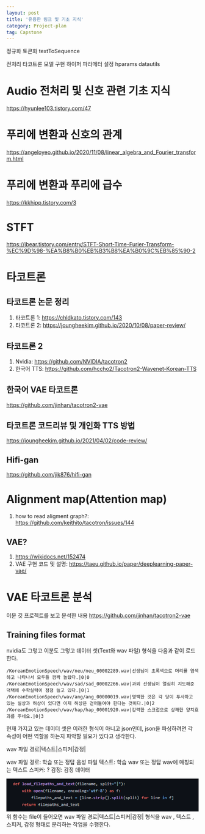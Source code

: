 ```yaml
---
layout: post
title: '유용한 링크 및 기초 지식'
category: Project-plan
tag: Capstone
---
```


정규화
토큰화
textToSequence

전처리
타코트론 모델 구현
하이퍼 파라메터 설정
hparams
datautils


# Audio 전처리 및 신호 관련 기초 지식
<https://hyunlee103.tistory.com/47>

# 푸리에 변환과 신호의 관계
<https://angeloyeo.github.io/2020/11/08/linear_algebra_and_Fourier_transform.html>

# 푸리에 변환과 푸리에 급수
<https://kkhipp.tistory.com/3>

# STFT
<https://jbear.tistory.com/entry/STFT-Short-Time-Furier-Transform-%EC%9D%98-%EA%B8%B0%EB%B3%B8%EA%B0%9C%EB%85%90-2>

# 타코트론

## 타코트론 논문 정리
1. 타코트론 1: <https://chldkato.tistory.com/143>
2. 타코트론 2: <https://joungheekim.github.io/2020/10/08/paper-review/>

## 타코트론 2

1. Nvidia: <https://github.com/NVIDIA/tacotron2>
2. 한국어 TTS: <https://github.com/hccho2/Tacotron2-Wavenet-Korean-TTS>

## 한국어 VAE 타코트론
<https://github.com/jinhan/tacotron2-vae>

## 타코트론 코드리뷰 및 개인화 TTS 방법
<https://joungheekim.github.io/2021/04/02/code-review/>

## Hifi-gan
<https://github.com/jik876/hifi-gan>

# Alignment map(Attention map)
1. how to read aligment graph?: <https://github.com/keithito/tacotron/issues/144>


## VAE?
1. <https://wikidocs.net/152474>
2. VAE 구현 코드 및 설명: <https://taeu.github.io/paper/deeplearning-paper-vae/>


# VAE 타코트론 분석

이분 깃 프로젝트를 보고 분석한 내용
<https://github.com/jinhan/tacotron2-vae>

## Training files format

nvidia도 그렇고 이분도 그렇고 데이터 셋(Text와 wav 파일) 형식을 다음과 같이 로드한다.
```
/KoreanEmotionSpeech/wav/neu/neu_00002289.wav|선생님이 초록색으로 머리를 염색하고 나타나서 모두들 깜짝 놀랐다.|0|0
/KoreanEmotionSpeech/wav/sad/sad_00002266.wav|과외 선생님이 열심히 지도해준 덕택에 수학실력이 점점 늘고 있다.|0|1
/KoreanEmotionSpeech/wav/ang/ang_00000019.wav|명백한 것은 각 당이 투사하고 있는 실상과 허상이 있다면 이제 허상은 걷어들여야 한다는 것이다.|0|2
/KoreanEmotionSpeech/wav/hap/hap_00001920.wav|강력한 스크럽으로 상쾌한 양치효과를 주네요.|0|3
```

현재 가지고 있는 데이터 셋은 이러한 형식이 아니고 json인데, json을 파싱하려면 각 속성이 어떤 역할을 하는지 파악할 필요가 있다고 생각한다.

wav 파일 경로|텍스트|스피커|감정|

wav 파일 경로: 학습 또는 정답 음성 파일
텍스트: 학습 wav 또는 정답 wav에 매칭되는 텍스트
스피커: ?
감정: 감정 데이터


![](/asset/images/20230310213252.png)
위 함수는 file이 들어오면 wav 파일 경로|텍스트|스피커|감정| 형식을 wav , 텍스트 , 스피커, 감정 형태로 분리하는 작업을 수행한다.



